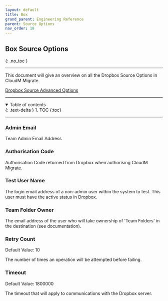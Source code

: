 ```yaml
---
layout: default
title: Box
grand_parent: Engineering Reference
parent: Source Options
nav_order: 18
---
```


## Box Source Options
{: .no_toc }

---
This document will give an overview on all the Dropbox Source Options in CloudM Migrate. 

<a href="https://cloudm-migrate.github.io/documentation/Engineering-Reference/DropBoxSourceAO.html">Dropbox Source Advanced Options</a>
         
---
<a name="top"></a>
<details open markdown="block">
  <summary>
    Table of contents
  </summary>
  {: .text-delta }
1. TOC
{:toc}
</details>

---
### Admin Email

Team Admin Email Address

### Authorisation Code

Authorisation Code returned from Dropbox when authorising CloudM Migrate.

### Test User Name

The login email address of a non-admin user within the system to test. This user must have the active status in Dropbox.

### Team Folder Owner

The email address of the user who will take ownership of 'Team Folders' in the destination (see documentation).

### Retry Count
Default Value: 10

The number of times an operation will be attempted before failing.

### Timeout
Default Value: 1800000

The timeout that will apply to communications with the Dropbox server.
